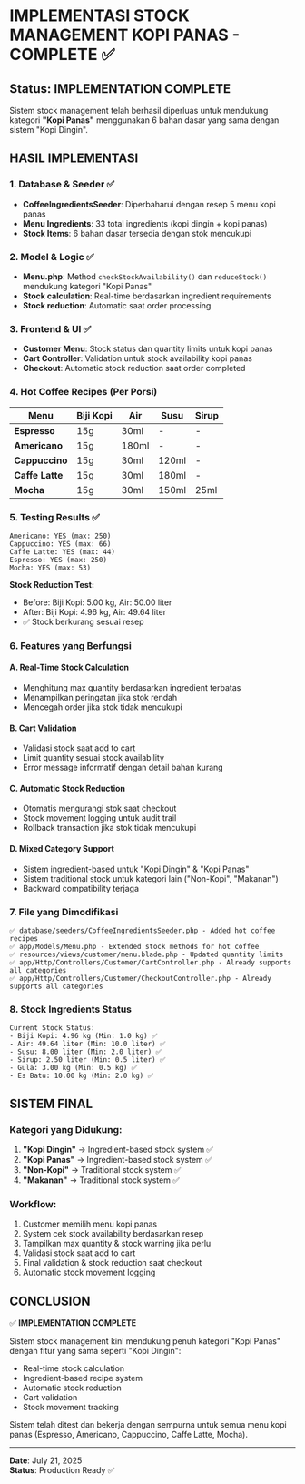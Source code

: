 # IMPLEMENTASI STOCK MANAGEMENT KOPI PANAS - COMPLETE ✅

## Status: IMPLEMENTATION COMPLETE

Sistem stock management telah berhasil diperluas untuk mendukung kategori **"Kopi Panas"** menggunakan 6 bahan dasar yang sama dengan sistem "Kopi Dingin".

## HASIL IMPLEMENTASI

### 1. Database & Seeder ✅
- **CoffeeIngredientsSeeder**: Diperbaharui dengan resep 5 menu kopi panas
- **Menu Ingredients**: 33 total ingredients (kopi dingin + kopi panas)
- **Stock Items**: 6 bahan dasar tersedia dengan stok mencukupi

### 2. Model & Logic ✅
- **Menu.php**: Method `checkStockAvailability()` dan `reduceStock()` mendukung kategori "Kopi Panas"
- **Stock calculation**: Real-time berdasarkan ingredient requirements
- **Stock reduction**: Automatic saat order processing

### 3. Frontend & UI ✅
- **Customer Menu**: Stock status dan quantity limits untuk kopi panas
- **Cart Controller**: Validation untuk stock availability kopi panas
- **Checkout**: Automatic stock reduction saat order completed

### 4. Hot Coffee Recipes (Per Porsi)

| Menu | Biji Kopi | Air | Susu | Sirup |
|------|-----------|-----|------|-------|
| **Espresso** | 15g | 30ml | - | - |
| **Americano** | 15g | 180ml | - | - |
| **Cappuccino** | 15g | 30ml | 120ml | - |
| **Caffe Latte** | 15g | 30ml | 180ml | - |
| **Mocha** | 15g | 30ml | 150ml | 25ml |

### 5. Testing Results ✅

```
Americano: YES (max: 250)
Cappuccino: YES (max: 66)
Caffe Latte: YES (max: 44)
Espresso: YES (max: 250)
Mocha: YES (max: 53)
```

**Stock Reduction Test:**
- Before: Biji Kopi: 5.00 kg, Air: 50.00 liter
- After: Biji Kopi: 4.96 kg, Air: 49.64 liter
- ✅ Stock berkurang sesuai resep

### 6. Features yang Berfungsi

#### A. Real-Time Stock Calculation
- Menghitung max quantity berdasarkan ingredient terbatas
- Menampilkan peringatan jika stok rendah
- Mencegah order jika stok tidak mencukupi

#### B. Cart Validation
- Validasi stock saat add to cart
- Limit quantity sesuai stock availability
- Error message informatif dengan detail bahan kurang

#### C. Automatic Stock Reduction
- Otomatis mengurangi stok saat checkout
- Stock movement logging untuk audit trail
- Rollback transaction jika stok tidak mencukupi

#### D. Mixed Category Support
- Sistem ingredient-based untuk "Kopi Dingin" & "Kopi Panas"
- Sistem traditional stock untuk kategori lain ("Non-Kopi", "Makanan")
- Backward compatibility terjaga

### 7. File yang Dimodifikasi

```
✅ database/seeders/CoffeeIngredientsSeeder.php - Added hot coffee recipes
✅ app/Models/Menu.php - Extended stock methods for hot coffee
✅ resources/views/customer/menu.blade.php - Updated quantity limits
✅ app/Http/Controllers/Customer/CartController.php - Already supports all categories
✅ app/Http/Controllers/Customer/CheckoutController.php - Already supports all categories
```

### 8. Stock Ingredients Status

```
Current Stock Status:
- Biji Kopi: 4.96 kg (Min: 1.0 kg) ✅
- Air: 49.64 liter (Min: 10.0 liter) ✅
- Susu: 8.00 liter (Min: 2.0 liter) ✅
- Sirup: 2.50 liter (Min: 0.5 liter) ✅
- Gula: 3.00 kg (Min: 0.5 kg) ✅
- Es Batu: 10.00 kg (Min: 2.0 kg) ✅
```

## SISTEM FINAL

### Kategori yang Didukung:
1. **"Kopi Dingin"** → Ingredient-based stock system ✅
2. **"Kopi Panas"** → Ingredient-based stock system ✅
3. **"Non-Kopi"** → Traditional stock system ✅
4. **"Makanan"** → Traditional stock system ✅

### Workflow:
1. Customer memilih menu kopi panas
2. System cek stock availability berdasarkan resep
3. Tampilkan max quantity & stock warning jika perlu
4. Validasi stock saat add to cart
5. Final validation & stock reduction saat checkout
6. Automatic stock movement logging

## CONCLUSION

✅ **IMPLEMENTATION COMPLETE**

Sistem stock management kini mendukung penuh kategori "Kopi Panas" dengan fitur yang sama seperti "Kopi Dingin":
- Real-time stock calculation
- Ingredient-based recipe system
- Automatic stock reduction
- Cart validation
- Stock movement tracking

Sistem telah ditest dan bekerja dengan sempurna untuk semua menu kopi panas (Espresso, Americano, Cappuccino, Caffe Latte, Mocha).

---
**Date**: July 21, 2025  
**Status**: Production Ready ✅
